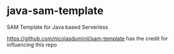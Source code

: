 # java-sam-template
SAM Template for Java based Serverless

https://github.com/nicolasduminil/sam-template has the credit for influencing this repo
